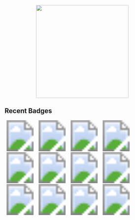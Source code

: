 

<div id="header" align="center">
  <img src="https://media.giphy.com/media/Qo2dupDib32rkTY4hX/giphy.gif" width="300"/>
</div>



<!--<h1 align="center">Hi <img src = "https://raw.githubusercontent.com/MartinHeinz/MartinHeinz/master/wave.gif" width="50" height="50">, welcome.</h1>-->

<h2> Recent Badges </h2>

<!--START_SECTION:badges-->
<svg width="100" height="100"><image href="https://images.credly.com/size/100x100/images/778bde6c-ad1c-4312-ac33-2fa40d50a147/image.png" width="100" height="100" preserveAspectRatio="xMidYMid meet"/></svg>
<svg width="100" height="100"><image href="https://images.credly.com/size/100x100/images/00634f82-b07f-4bbd-a6bb-53de397fc3a6/image.png" width="100" height="100" preserveAspectRatio="xMidYMid meet"/></svg>
<svg width="100" height="100"><image href="https://images.credly.com/size/100x100/images/0da411a5-24e9-4991-9756-ca5f6073e7af/image.png" width="100" height="100" preserveAspectRatio="xMidYMid meet"/></svg>
<svg width="100" height="100"><image href="https://images.credly.com/size/100x100/images/60f2e1e1-1b74-4dc0-a24b-cd08b460c12d/Applied_Data_Science_Capstone.png" width="100" height="100" preserveAspectRatio="xMidYMid meet"/></svg>
<svg width="100" height="100"><image href="https://images.credly.com/size/100x100/images/46defa53-a922-47bd-94ea-b43488f5cd8a/Data_Science_Methodology_Foundational.png" width="100" height="100" preserveAspectRatio="xMidYMid meet"/></svg>
<svg width="100" height="100"><image href="https://images.credly.com/size/100x100/images/60cf69ce-6129-425d-9a42-7732fa07da1e/Tools_for_Data_Science_Foundational.png" width="100" height="100" preserveAspectRatio="xMidYMid meet"/></svg>
<svg width="100" height="100"><image href="https://images.credly.com/size/100x100/images/f283df3d-1780-4c2d-947d-fc80eae0953b/image.png" width="100" height="100" preserveAspectRatio="xMidYMid meet"/></svg>
<svg width="100" height="100"><image href="https://images.credly.com/size/100x100/images/9da3eedf-fda3-4e81-bb46-d174b4699bf1/image.png" width="100" height="100" preserveAspectRatio="xMidYMid meet"/></svg>
<svg width="100" height="100"><image href="https://images.credly.com/size/100x100/images/950038fc-2519-4f79-8827-f71caf0f5095/image.png" width="100" height="100" preserveAspectRatio="xMidYMid meet"/></svg>
<svg width="100" height="100"><image href="https://images.credly.com/size/100x100/images/f2573aac-d21c-483d-acda-afaa366b4f51/image.png" width="100" height="100" preserveAspectRatio="xMidYMid meet"/></svg>
<svg width="100" height="100"><image href="https://images.credly.com/size/100x100/images/5fc2d535-e716-46c4-881a-f4822b8da0e5/Cognitive_Class_-_What_is_Data_Science.png" width="100" height="100" preserveAspectRatio="xMidYMid meet"/></svg>
<svg width="100" height="100"><image href="https://images.credly.com/size/100x100/images/b6aa0bc8-1f0a-4939-beef-d073fa3fff9c/image.png" width="100" height="100" preserveAspectRatio="xMidYMid meet"/></svg>
<!--END_SECTION:badges-->

<!--
**efrenmo/efrenmo** is a ✨ _special_ ✨ repository because its `README.md` (this file) appears on your GitHub profile.

Here are some ideas to get you started:

- 🔭 I’m currently working on ...
- 🌱 I’m currently learning ...
- 👯 I’m looking to collaborate on ...
- 🤔 I’m looking for help with ...
- 💬 Ask me about ...
- 📫 How to reach me: ...
- 😄 Pronouns: ...
- ⚡ Fun fact: ...
-->
